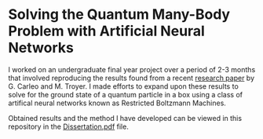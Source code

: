 # Solving the Quantum Many-Body Problem with Artificial Neural Networks

I worked on an undergraduate final year project over a period of 2-3 months that involved reproducing the results found from a recent [research paper](https://arxiv.org/pdf/1606.02318.pdf) by G. Carleo and M. Troyer. I made efforts to expand upon these results to solve for the ground state of a quantum particle in a box using a class of artifical neural networks known as Restricted Boltzmann Machines. 

Obtained results and the method I have developed can be viewed in this repository in the [Dissertation.pdf](https://github.com/INASIC/NQS/blob/master/Dissertation.pdf) file. 
